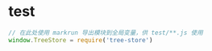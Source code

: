 # test

<div id="mocha"></div>

<script src="/doc/vendor/expect.js/0.2.0/expect.js"></script>
<script src="/doc/vendor/mocha/3.0.2/mocha.js" ></script>

<script>mocha.setup('bdd')</script>
<!--
markrun
{
    "lastrun": false
}
-->
````js
// 在此处使用 markrun 导出模块到全局变量，供 test/**.js 使用
window.TreeStore = require('tree-store')
````

<script src="./test.basic.js" ></script>

<script>
  mocha.checkLeaks();
   mocha.globals(['LiveReload']);
  mocha.run();
</script>

<link rel="stylesheet" href="/doc/vendor/mocha/3.0.2/mocha.css">

